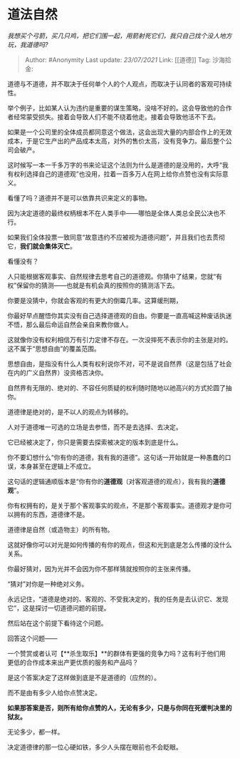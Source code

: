 # 道法自然
*我想买个弓箭，买几只鸡，把它们围一起，用箭射死它们，我只自己找个没人地方玩，我道德吗?*

> Author: #Anonymity
> Last update: *23/07/2021*
> Link: [[道德]]
> Tag:
> 沙海拾金:

道德与不道德，并不取决于任何单个人的个人观点，而取决于认同者的客观可持续性。

举个例子，比如某人认为违约是重要的谋生策略，没啥不好的。这会导致他的合作者经常蒙受损失。接着会导致人们不能不绕着他走。接着会导致他活不下去。

如果是一个公司里的全体成员都同意这个做法，这会出现大量的内部合作上的无效成本，于是它生产出的产品成本太高，对外的售价太高，没有竞争力。最后整个公司会破产。

这时候写一本一千多万字的书来论证这个法则为什么是道德的是没用的，大呼“我有权利选择自己的道德观”也没用，拉着一百多万人在网上给你点赞也没有实际意义。

看懂了吗？道德并不是可以依靠共识来定义的事物。

因为决定道德的最终权柄根本不在人类手中——哪怕是全体人类总全民公决也不行。

如果我们全体投票一致同意“故意违约不应被视为道德问题”，并且我们也去贯彻它，**我们就会集体灭亡**。

看懂没有？

人只能根据客观事实、自然规律去思考自己的道德观。你猜中了结果，您就“有权”保留你的猜测——也就是有机会真的按照你的猜测活下去。

你要是没猜中，你就会客观的有更大的倒霉几率。这算缓刑期，

你最好早点醒悟你其实没有自己选择道德观的自由。你要是一直高喊这种废话执迷不悟，那么最后命运自然会亲自来教你做人。

这就像你没有权利相信万有引力定律不存在。一次没摔死不表示你的主张是对的。这不属于“思想自由”的覆盖范围。

思想自由，是指没有什么人类有权利说你不对，可不是说自然界（这是包括了社会在内的广义自然界）没资格否决你。

自然界有无限的、绝对的、不容任何质疑的权利随时随地以祂高兴的方式抡圆了抽你。

道德律是绝对的，是不以人的观点为转移的。

人对于道德唯一可选的立场是去参悟，而不是去选择、去决定。

它已经被决定了，你只是需要去探索被决定的版本到底是什么。

你不要幻想什么“你有你的道德，我有我的道德”。这句话一开始就是一种愚蠢的口误，本身甚至在逻辑上不成立。

这句话的逻辑通顺版本是“你有你的**道德观**（对客观道德的观点），我有我的**道德观**”。

你有权拥有的，是关于那个客观事实的观点，不是那个客观事实。道德观才是你可以拥有的东西，道德律不是。

道德律是自然（或造物主）的所有物。

这就好像你可以对光是如何传播的有你的观点，但这和光到底是怎么传播的没什么关系。

你最好猜对，因为光并不会因为你不那样猜就按照你的主张来传播。

“猜对”对你是一种绝对义务。

永远记住，“道德是绝对的、客观的、不受我决定的，我的任务是去认识它、发现它”，这是探讨一切道德问题的前提。

然后站在这个前提下看待这个问题。

回答这个问题——

一个赞赏或者认可【**杀生取乐】**的群体有更强的竞争力吗？这有利于他们用更低的合作成本来出产更优质的服务和产品吗？

是这个答案决定了这样做到底是不是道德的（应然的）。

而不是由有多少人给你点赞决定。

**如果那答案是否，则所有给你点赞的人，无论有多少，只是与你同在死缓判决里的狱友。**

无论多少，都一样。

决定道德律的那一位心硬如铁，多少人头摆在眼前也不会眨眼。
